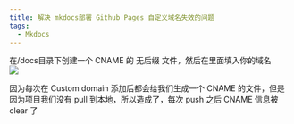 ```yaml
---
title: 解决 mkdocs部署 Github Pages 自定义域名失效的问题
tags:
  - Mkdocs
---
```


在/docs目录下创建一个 CNAME 的 无后缀 文件，然后在里面填入你的域名  
![](https://cn.mcecy.com/image/20230104/7db805f8d433b5ddab65a5af901b0ef9.png)
  

因为每次在 Custom domain 添加后都会给我们生成一个 CNAME 的文件，但是因为项目我们没有 pull 到本地，所以造成了，每次 push 之后 CNAME 信息被 clear 了


